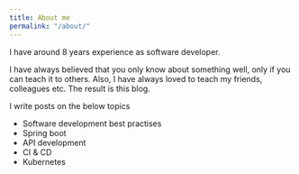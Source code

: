 ```yaml
---
title: About me
permalink: "/about/"
---
```


I have around 8 years experience as software developer.

I have always believed that you only know about something well, only if you can teach it to others. Also, I have always loved to teach my friends, colleagues etc. The result is this blog.

I write posts on the below topics
- Software development best practises
- Spring boot
- API development
- CI & CD
- Kubernetes
